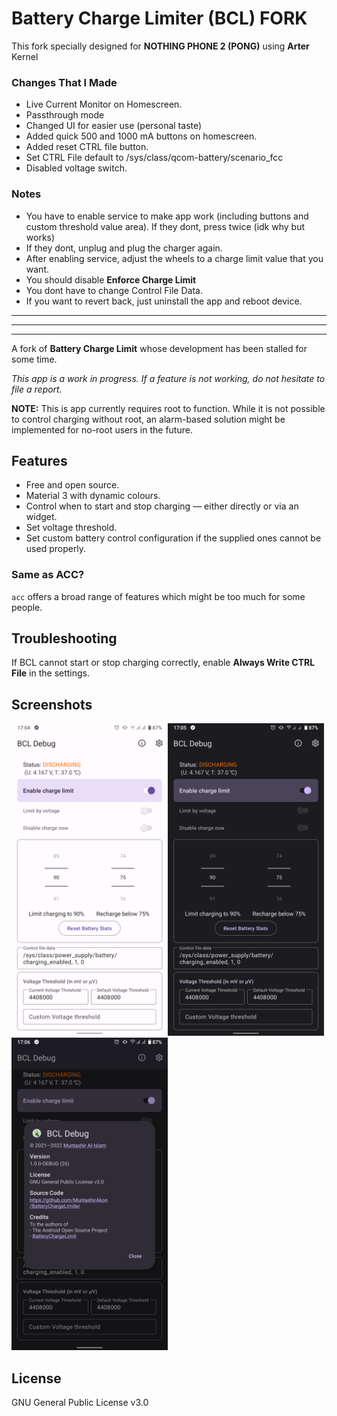 # Battery Charge Limiter (BCL) FORK

This fork specially designed for **NOTHING PHONE 2 (PONG)** using **Arter** Kernel


### Changes That I Made 
- Live Current Monitor on Homescreen.
- Passthrough mode
- Changed UI for easier use (personal taste)
- Added quick 500 and 1000 mA buttons on homescreen.
- Added reset CTRL file button.
- Set CTRL File default to /sys/class/qcom-battery/scenario_fcc
- Disabled voltage switch.

### Notes
- You have to enable service to make app work (including buttons and custom threshold value area). If they dont, press twice (idk why but works)
 - If they dont, unplug and plug the charger again.
- After enabling service, adjust the wheels to a charge limit value that you want.
- You should disable **Enforce Charge Limit**
- You dont have to change Control File Data.
- If you want to revert back, just uninstall the app and reboot device.


------------------------------------------------------------------------------------------------
------------------------------------------------------------------------------------
-------------------------------------------------------------------------------------
A fork of **Battery Charge Limit** whose development has been stalled for some time.

_This app is a work in progress. If a feature is not working, do not hesitate to file a report._

**NOTE:** This is app currently requires root to function. While it is not possible to control charging without root, an alarm-based solution might be implemented for no-root users in the future.

## Features
- Free and open source.
- Material 3 with dynamic colours.
- Control when to start and stop charging — either directly or via an widget.
- Set voltage threshold.
- Set custom battery control configuration if the supplied ones cannot be used properly.

### Same as ACC?
`acc` offers a broad range of features which might be too much for some people.

## Troubleshooting
If BCL cannot start or stop charging correctly, enable **Always Write CTRL File** in the settings.

## Screenshots

<img src="fastlane/metadata/android/en-US/images/phoneScreenshots/1.png" height="500dp" /><img src="fastlane/metadata/android/en-US/images/phoneScreenshots/2.png" height="500dp" /><img src="fastlane/metadata/android/en-US/images/phoneScreenshots/3.png" height="500dp" />

## License

GNU General Public License v3.0

